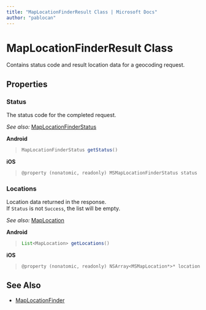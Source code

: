 ```yaml
---
title: "MapLocationFinderResult Class | Microsoft Docs"
author: "pablocan"
---
```


# MapLocationFinderResult Class

Contains status code and result location data for a geocoding request.

## Properties

### Status

The status code for the completed request.

_See also:_ [MapLocationFinderStatus](MapLocationFinderStatus-enumeration.md)

**Android**

>```java
>MapLocationFinderStatus getStatus()
>```

**iOS**

>```objectivec
>@property (nonatomic, readonly) MSMapLocationFinderStatus status
>```

### Locations

Location data returned in the response.  
If `Status` is not `Success`, the list will be empty.

_See also:_ [MapLocation](MapLocation-class.md)

**Android**

>```java
>List<MapLocation> getLocations()
>```

**iOS**

>```objectivec
>@property (nonatomic, readonly) NSArray<MSMapLocation*>* locations
>```

## See Also

* [MapLocationFinder](MapLocationFinder-class.md)
